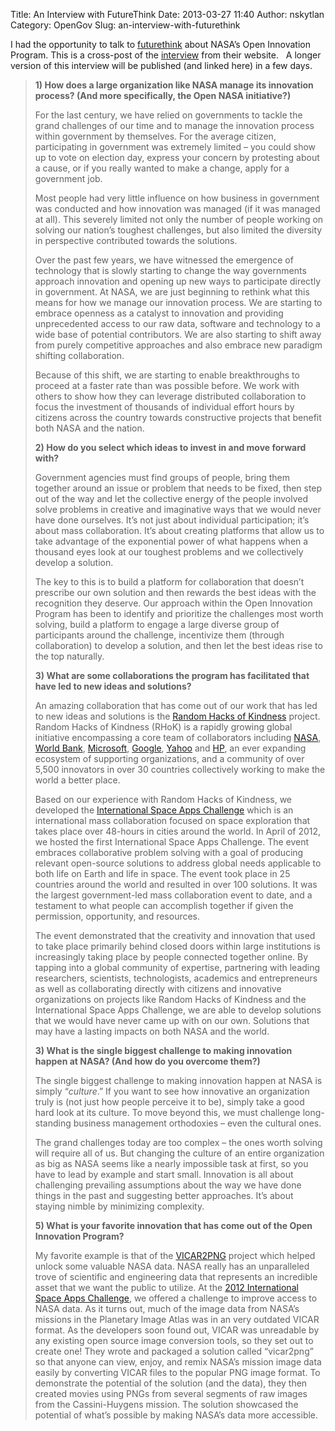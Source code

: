 Title: An Interview with FutureThink
Date: 2013-03-27 11:40
Author: nskytlan
Category: OpenGov
Slug: an-interview-with-futurethink

I had the opportunity to talk to [futurethink][] about NASA’s Open
Innovation Program. This is a cross-post of the [interview][] from their
website.   A longer version of this interview will be published (and
linked here) in a few days.

> **1) How does a large organization like NASA manage its innovation
> process? (And more specifically, the Open NASA initiative?)**
>
> For the last century, we have relied on governments to tackle the
> grand challenges of our time and to manage the innovation process
> within government by themselves. For the average citizen,
> participating in government was extremely limited – you could show up
> to vote on election day, express your concern by protesting about a
> cause, or if you really wanted to make a change, apply for a
> government job.
>
> Most people had very little influence on how business in government
> was conducted and how innovation was managed (if it was managed at
> all). This severely limited not only the number of people working on
> solving our nation’s toughest challenges, but also limited the
> diversity in perspective contributed towards the solutions.
>
> Over the past few years, we have witnessed the emergence of technology
> that is slowly starting to change the way governments approach
> innovation and opening up new ways to participate directly in
> government. At NASA, we are just beginning to rethink what this means
> for how we manage our innovation process. We are starting to embrace
> openness as a catalyst to innovation and providing unprecedented
> access to our raw data, software and technology to a wide base of
> potential contributors. We are also starting to shift away from purely
> competitive approaches and also embrace new paradigm shifting
> collaboration.
>
> Because of this shift, we are starting to enable breakthroughs to
> proceed at a faster rate than was possible before. We work with others
> to show how they can leverage distributed collaboration to focus the
> investment of thousands of individual effort hours by citizens across
> the country towards constructive projects that benefit both NASA and
> the nation.
>
> **2) How do you select which ideas to invest in and move forward
> with?**
>
> Government agencies must find groups of people, bring them together
> around an issue or problem that needs to be fixed, then step out of
> the way and let the collective energy of the people involved solve
> problems in creative and imaginative ways that we would never have
> done ourselves. It’s not just about individual participation; it’s
> about mass collaboration. It’s about creating platforms that allow us
> to take advantage of the exponential power of what happens when a
> thousand eyes look at our toughest problems and we collectively
> develop a solution.
>
> The key to this is to build a platform for collaboration that doesn’t
> prescribe our own solution and then rewards the best ideas with the
> recognition they deserve. Our approach within the Open Innovation
> Program has been to identify and prioritize the challenges most worth
> solving, build a platform to engage a large diverse group of
> participants around the challenge, incentivize them (through
> collaboration) to develop a solution, and then let the best ideas rise
> to the top naturally.
>
> **3) What are some collaborations the program has facilitated that
> have led to new ideas and solutions?**
>
> An amazing collaboration that has come out of our work that has led to
> new ideas and solutions is the [Random Hacks of Kindness][] project.
> Random Hacks of Kindness (RHoK) is a rapidly growing global initiative
> encompassing a core team of collaborators including [NASA][], [World
> Bank][], [Microsoft][], [Google][], [Yahoo][] and [HP][], an ever
> expanding ecosystem of supporting organizations, and a community of
> over 5,500 innovators in over 30 countries collectively working to
> make the world a better place.
>
> Based on our experience with Random Hacks of Kindness, we developed
> the [International Space Apps Challenge][] which is an international
> mass collaboration focused on space exploration that takes place over
> 48-hours in cities around the world. In April of 2012, we hosted the
> first International Space Apps Challenge. The event embraces
> collaborative problem solving with a goal of producing relevant
> open-source solutions to address global needs applicable to both life
> on Earth and life in space. The event took place in 25 countries
> around the world and resulted in over 100 solutions. It was the
> largest government-led mass collaboration event to date, and a
> testament to what people can accomplish together if given the
> permission, opportunity, and resources.
>
> The event demonstrated that the creativity and innovation that used to
> take place primarily behind closed doors within large institutions is
> increasingly taking place by people connected together online. By
> tapping into a global community of expertise, partnering with leading
> researchers, scientists, technologists, academics and entrepreneurs as
> well as collaborating directly with citizens and innovative
> organizations on projects like Random Hacks of Kindness and the
> International Space Apps Challenge, we are able to develop solutions
> that we would have never came up with on our own. Solutions that may
> have a lasting impacts on both NASA and the world.
>
> **3) What is the single biggest challenge to making innovation happen
> at NASA? (And how do you overcome them?)**
>
> The single biggest challenge to making innovation happen at NASA is
> simply “*culture*.” If you want to see how innovative an organization
> truly is (not just how people perceive it to be), simply take a good
> hard look at its culture. To move beyond this, we must challenge
> long-standing business management orthodoxies – even the cultural
> ones.
>
> The grand challenges today are too complex – the ones worth solving
> will require all of us. But changing the culture of an entire
> organization as big as NASA seems like a nearly impossible task at
> first, so you have to lead by example and start small. Innovation is
> all about challenging prevailing assumptions about the way we have
> done things in the past and suggesting better approaches. It’s about
> staying nimble by minimizing complexity.
>
> **5) What is your favorite innovation that has come out of the Open
> Innovation Program?**
>
> My favorite example is that of the [VICAR2PNG][] project which helped
> unlock some valuable NASA data. NASA really has an unparalleled trove
> of scientific and engineering data that represents an incredible asset
> that we want the public to utilize. At the [2012 International Space
> Apps Challenge][], we offered a challenge to improve access to NASA
> data. As it turns out, much of the image data from NASA’s missions in
> the Planetary Image Atlas was in an very outdated VICAR format. As the
> developers soon found out, VICAR was unreadable by any existing open
> source image conversion tools, so they set out to create one! They
> wrote and packaged a solution called “vicar2png” so that anyone can
> view, enjoy, and remix NASA’s mission image data easily by converting
> VICAR files to the popular PNG image format. To demonstrate the
> potential of the solution (and the data), they then created movies
> using PNGs from several segments of raw images from the
> Cassini-Huygens mission. The solution showcased the potential of
> what’s possible by making NASA’s data more accessible.

  [futurethink]: http://futurethink.com/
  [interview]: http://futurethink.com/innovator-interview-nasas-nick-skytland/
  [Random Hacks of Kindness]: http://www.rhok.org
  [NASA]: http://www.nasa.gov
  [World Bank]: http://www.worldbank.org/
  [Microsoft]: http://www.microsoft.com
  [Google]: http://www.google.com
  [Yahoo]: http://www.yahoo.com
  [HP]: http://www.hp.com/
  [International Space Apps Challenge]: http://spaceappschallenge.org
  [VICAR2PNG]: http://2012.spaceappschallenge.org/challenge/nasa-planetary-data-system-interface/solution/120
  [2012 International Space Apps Challenge]: http://2012.spaceappschallenge.org/
